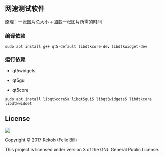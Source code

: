 ## 网速测试软件

原理：一张图片总大小 ÷ 加载一张图片所需的时间

### 编译依赖

`sudo apt install g++ qt5-default libdtkcore-dev libdtkwidget-dev`

### 运行依赖

* qt5widgets

* qt5gui

* qt5core

`sudo apt install libqt5core5a libqt5gui5 libqt5widgets5 libdtkcore libdtkwidget`

## License

![](http://www.gnu.org/graphics/gplv3-127x51.png)

Copyright © 2017 Rekols (Felix Bill)

This project is licensed under version 3 of the GNU General Public License.

